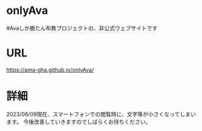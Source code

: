 # onlyAva
#Avaしか勝たん布教プロジェクトの、非公式ウェブサイトです
# URL
https://ama-gha.github.io/onlyAva/
# 詳細
2023/06/09現在、スマートフォンでの閲覧時に、文字等が小さくなってしまいます。
今後改善していきますのでしばらくお待ちください。
